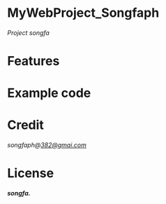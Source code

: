 # MyWebProject_Songfaph
###### Project songfa

# Features



# Example code


# Credit
###### songfaph@382@gmai.com

# License
##### songfa.


